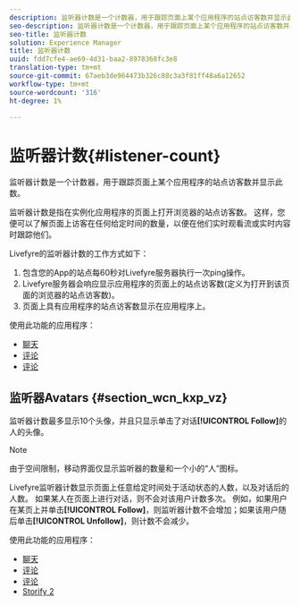```yaml
---
description: 监听器计数是一个计数器，用于跟踪页面上某个应用程序的站点访客数并显示此数。
seo-description: 监听器计数是一个计数器，用于跟踪页面上某个应用程序的站点访客数并显示此数。
seo-title: 监听器计数
solution: Experience Manager
title: 监听器计数
uuid: fdd7cfe4-ae69-4d31-baa2-8978368fc3e8
translation-type: tm+mt
source-git-commit: 67aeb3de964473b326c88c3a3f81ff48a6a12652
workflow-type: tm+mt
source-wordcount: '316'
ht-degree: 1%

---
```



# 监听器计数{#listener-count}

监听器计数是一个计数器，用于跟踪页面上某个应用程序的站点访客数并显示此数。

监听器计数是指在实例化应用程序的页面上打开浏览器的站点访客数。 这样，您便可以了解页面上访客在任何给定时间的数量，以便在他们实时观看流或实时内容时跟踪他们。

Livefyre的监听器计数的工作方式如下：

1. 包含您的App的站点每60秒对Livefyre服务器执行一次ping操作。
1. Livefyre服务器会响应显示应用程序的页面上的站点访客数(定义为打开到该页面的浏览器的站点访客数)。
1. 页面上具有应用程序的站点访客数显示在应用程序上。

使用此功能的应用程序：

* [聊天](../c-about-apps/c-chat-app/c-chat-app.md#c_chat_app)
* [评论](/help/using/c-about-apps/c-comments/c-comments.md)
* [评论](../c-about-apps/c-reviews-app/c-reviews-app.md#c_reviews_app)

## 监听器Avatars {#section_wcn_kxp_vz}

监听器计数最多显示10个头像，并且只显示单击了对话&#x200B;**[!UICONTROL Follow]**&#x200B;的人的头像。

>[!NOTE]
>
>由于空间限制，移动界面仅显示监听器的数量和一个小的“人”图标。

Livefyre监听器计数显示页面上任意给定时间处于活动状态的人数，以及对话后的人数。 如果某人在页面上进行对话，则不会对该用户计数多次。 例如，如果用户在某页上并单击&#x200B;**[!UICONTROL Follow]**，则监听器计数不会增加；如果该用户随后单击&#x200B;**[!UICONTROL Unfollow]**，则计数不会减少。

使用此功能的应用程序：

* [聊天](../c-about-apps/c-chat-app/c-chat-app.md#c_chat_app)
* [评论](/help/using/c-about-apps/c-comments/c-comments.md)
* [评论](../c-about-apps/c-reviews-app/c-reviews-app.md#c_reviews_app)
* [Storify 2](../c-about-apps/c-storify2/c-storify2.md#c_storify2)

